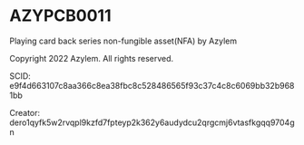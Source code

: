 # AZYPCB0011
Playing card back series non-fungible asset(NFA) by Azylem

Copyright 2022 Azylem. All rights reserved.

SCID: e9f4d663107c8aa366c8ea38fbc8c528486565f93c37c4c8c6069bb32b9681bb

Creator: dero1qyfk5w2rvqpl9kzfd7fpteyp2k362y6audydcu2qrgcmj6vtasfkgqq9704gn
